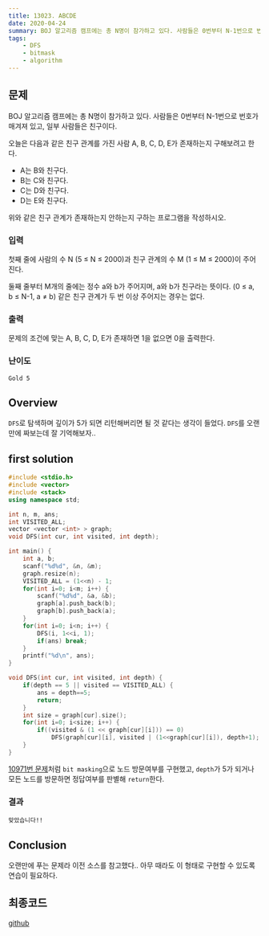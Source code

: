 ```yaml
---
title: 13023. ABCDE
date: 2020-04-24
summary: BOJ 알고리즘 캠프에는 총 N명이 참가하고 있다. 사람들은 0번부터 N-1번으로 번호가 매겨져 있고, 일부 사람들은 친구이다. 오늘은 다음과 같은 친구 관계를 가진 사람 A, B, C, D, E가 존재하는지 구해보려고 한다.
tags:
    - DFS
    - bitmask
    - algorithm
---
```

## 문제

BOJ 알고리즘 캠프에는 총 N명이 참가하고 있다. 사람들은 0번부터 N-1번으로 번호가 매겨져 있고, 일부 사람들은 친구이다.

오늘은 다음과 같은 친구 관계를 가진 사람 A, B, C, D, E가 존재하는지 구해보려고 한다.

- A는 B와 친구다.
- B는 C와 친구다.
- C는 D와 친구다.
- D는 E와 친구다.

위와 같은 친구 관계가 존재하는지 안하는지 구하는 프로그램을 작성하시오.

### 입력

첫째 줄에 사람의 수 N (5 ≤ N ≤ 2000)과 친구 관계의 수 M (1 ≤ M ≤ 2000)이 주어진다.

둘째 줄부터 M개의 줄에는 정수 a와 b가 주어지며, a와 b가 친구라는 뜻이다. (0 ≤ a, b ≤ N-1, a ≠ b) 같은 친구 관계가 두 번 이상 주어지는 경우는 없다.

### 출력

문제의 조건에 맞는 A, B, C, D, E가 존재하면 1을 없으면 0을 출력한다.

### 난이도

`Gold 5`

## Overview

`DFS`로 탐색하며 깊이가 5가 되면 리턴해버리면 될 것 같다는 생각이 들었다. `DFS`를 오랜만에 짜보는데 잘 기억해보자..

## first solution

```cpp
#include <stdio.h>
#include <vector>
#include <stack>
using namespace std;

int n, m, ans;
int VISITED_ALL;
vector <vector <int> > graph;
void DFS(int cur, int visited, int depth);

int main() {
    int a, b;
    scanf("%d%d", &n, &m);
    graph.resize(n);
    VISITED_ALL = (1<<n) - 1;
    for(int i=0; i<m; i++) {
        scanf("%d%d", &a, &b);
        graph[a].push_back(b);
        graph[b].push_back(a);
    }
    for(int i=0; i<n; i++) {
        DFS(i, 1<<i, 1);
        if(ans) break;
    }
    printf("%d\n", ans);
}

void DFS(int cur, int visited, int depth) {
    if(depth == 5 || visited == VISITED_ALL) {
        ans = depth==5;
        return;
    }
    int size = graph[cur].size();
    for(int i=0; i<size; i++) {
        if((visited & (1 << graph[cur][i])) == 0)
            DFS(graph[cur][i], visited | (1<<graph[cur][i]), depth+1);
    }
}
```

[10971번 문제](/daily-coding/2020/02/25/_10971/)처럼 `bit masking`으로 노드 방문여부를 구현했고, `depth`가 5가 되거나 모든 노드를 방문하면 정답여부를 판별해 `return`한다.

### 결과

`맞았습니다!!`

## Conclusion

오랜만에 푸는 문제라 이전 소스를 참고했다.. 아무 때라도 이 형태로 구현할 수 있도록 연습이 필요하다.

## 최종코드

[github](https://github.com/shinjawkwang/bojPractice/blob/master/search/DFS/13023.cpp)